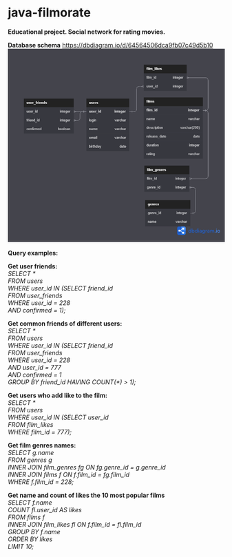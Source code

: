 # java-filmorate
**Educational project. Social network for rating movies.**

**Database schema** https://dbdiagram.io/d/64564506dca9fb07c49d5b10
![Database Image](DBschema.png)

**Query examples:**
<br />

**Get user friends:** <br />
_SELECT * <br />
FROM users <br />
WHERE user_id IN (SELECT friend_id <br />
FROM user_friends <br />
WHERE user_id = 228 <br />
AND confirmed = 1); <br />_

**Get common friends of different users:** <br />
_SELECT * <br />
FROM users <br />
WHERE user_id IN (SELECT friend_id <br />
FROM user_friends <br />
WHERE user_id = 228 <br />
AND user_id = 777 <br />
AND confirmed = 1 <br />
GROUP BY friend_id
HAVING COUNT(*) > 1); <br />_

**Get users who add like to the film:**  <br />
_SELECT * <br />
FROM users <br />
WHERE user_id IN (SELECT user_id <br />
FROM film_likes <br />
WHERE film_id = 777); <br />_

**Get film genres names:** <br />
_SELECT g.name <br />
FROM genres g <br />
INNER JOIN film_genres fg ON fg.genre_id = g.genre_id <br />
INNER JOIN films f ON f.film_id = fg.film_id <br />
WHERE f.film_id = 228; <br />_

**Get name and count of likes the 10 most popular films** <br />
_SELECT f.name <br />
COUNT fl.user_id AS likes <br />
FROM films f <br />
INNER JOIN film_likes fl ON f.film_id = fl.film_id <br />
GROUP BY f.name <br />
ORDER BY likes <br />
LIMIT 10;_

